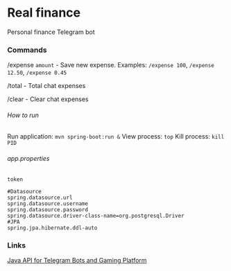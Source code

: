 # Real finance
Personal finance Telegram bot

### Commands

/expense `amount` - Save new expense. Examples: `/expense 100`, `/expense 12.50`, `/expense 0.45`

/total - Total chat expenses

/clear - Clear chat expenses

###### How to run
Run application: `mvn spring-boot:run &`
View process: `top`
Kill process: `kill PID`

###### app.properties
```
token

#Datasource
spring.datasource.url
spring.datasource.username
spring.datasource.password
spring.datasource.driver-class-name=org.postgresql.Driver
#JPA
spring.jpa.hibernate.ddl-auto
```

### Links
[Java API for Telegram Bots and Gaming Platform](https://github.com/pengrad/java-telegram-bot-api)